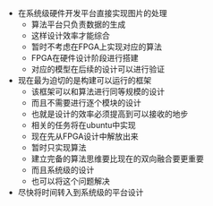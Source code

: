 * 在系统级硬件开发平台直接实现图片的处理
	* 算法平台只负责数据的生成
	* 这样设计效率才能综合
	* 暂时不考虑在FPGA上实现对应的算法
	* FPGA在硬件设计阶段进行搭建
	* 对应的模型在后续的设计可以进行验证
* 现在最为迫切的是构建可以运行的框架
	* 该框架可以和算法进行同等规模的设计
	* 而且不需要进行逐个模块的设计
	* 也就是设计的效率必须提高到可以接收的地步
	* 相关的任务将在ubuntu中实现
	* 现在先从FPGA设计中解放出来
	* 暂时只实现算法
	* 建立完备的算法思维要比现在的双向融合要更重要
	* 而且系统级的设计
	* 也可以将这个问题解决
* 尽快将时间转入到系统级的平台设计